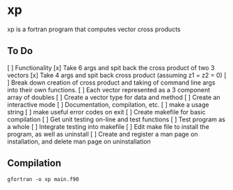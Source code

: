 # xp

xp is a fortran program that computes
vector cross products

## To Do

[ ] Functionality
  [x] Take 6 args and spit back the cross product of two 3 vectors
  [x] Take 4 args and spit back cross product (assuming z1 = z2 = 0)
  [ ] Break down creation of cross product and taking of command line 
    args into their own functions. 
  [ ] Each vector represented as a 3 component array of doubles
  [ ] Create a vector type for data and method
  [ ] Create an interactive mode
[ ] Documentation, compilation, etc.
  [ ] make a usage string
  [ ] make useful error codes on exit
  [ ] Create makefile for basic compilation
  [ ] Get unit testing on-line and test functions
  [ ] Test program as a whole
  [ ] Integrate testing into makefile
  [ ] Edit make file to install the program, as well as uninstall
  [ ] Create and register a man page on installation, and delete man
        page on uninstallation


## Compilation
    gfortran -o xp main.f90




